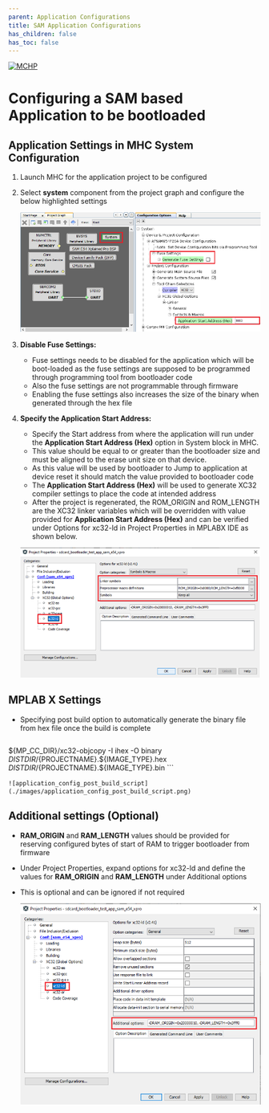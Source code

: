 ```yaml
---
parent: Application Configurations
title: SAM Application Configurations
has_children: false
has_toc: false
---
```


[![MCHP](https://www.microchip.com/ResourcePackages/Microchip/assets/dist/images/logo.png)](https://www.microchip.com)

# Configuring a SAM based Application to be bootloaded

## Application Settings in MHC System Configuration

1. Launch MHC for the application project to be configured
2. Select **system** component from the project graph and configure the below highlighted settings

    ![application_config_mhc_setting](./images/application_config_mhc_setting.png)

3. **Disable Fuse Settings:**
    - Fuse settings needs to be disabled for the application which will be boot-loaded as the fuse settings are supposed to be programmed through programming tool from bootloader code
    - Also the fuse settings are not programmable through firmware
    - Enabling the fuse settings also increases the size of the binary when generated through the hex file

4. **Specify the Application Start Address:**
    - Specify the Start address from where the application will run under the **Application Start Address (Hex)** option in System block in MHC.
    - This value should be equal to or greater than the bootloader size and must be aligned to the erase unit size on that device.
    - As this value will be used by bootloader to Jump to application at device reset it should match the value provided to bootloader code
    - The **Application Start Address (Hex)** will be used to generate XC32 compiler settings to place the code at intended address
    - After the project is regenerated, the ROM_ORIGIN and ROM_LENGTH are the XC32 linker variables which will be overridden with value provided for **Application Start Address (Hex)** and can be verified under Options for xc32-ld in Project Properties in MPLABX IDE as shown below.

    ![application_config_xc32_ld_rom](./images/application_config_xc32_ld_rom.png)

## MPLAB X Settings

- Specifying post build option to automatically generate the binary file from hex file once the build is complete

    ```
${MP_CC_DIR}/xc32-objcopy -I ihex -O binary ${DISTDIR}/${PROJECTNAME}.${IMAGE_TYPE}.hex ${DISTDIR}/${PROJECTNAME}.${IMAGE_TYPE}.bin
    ```

    ![application_config_post_build_script](./images/application_config_post_build_script.png)

## Additional settings (Optional)

- **RAM_ORIGIN** and **RAM_LENGTH** values should be provided for reserving configured bytes of start of RAM to trigger bootloader from firmware
- Under Project Properties, expand options for xc32-ld and define the values for **RAM_ORIGIN** and **RAM_LENGTH** under Additional options
- This is optional and can be ignored if not required

    ![application_config_xc32_ld_ram](./images/application_config_xc32_ld_ram.png)
